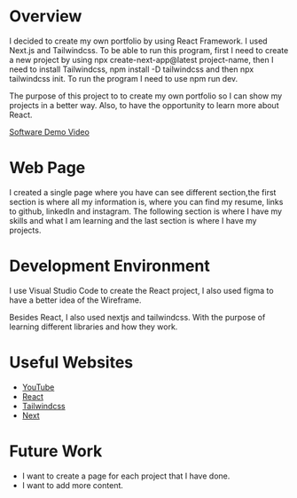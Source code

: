# Overview

I decided to create my own portfolio by using React Framework. I used Next.js and Tailwindcss. To be able to run this program, first I need to create a new project by using npx create-next-app@latest project-name, then I need to install Tailwindcss, npm install -D tailwindcss and then npx tailwindcss init. To run the program I need to use npm run dev.

The purpose of this project to to create my own portfolio so I can show my projects in a better way. Also, to have the opportunity to learn more about React.

[Software Demo Video](http://youtube.link.goes.here)

# Web Page

I created a single page where you have can see different section,the first section is where all my information is, where you can find my resume, links to github, linkedIn and instagram. The following section is where I have my skills and what I am learning and the last section is where I have my projects. 

# Development Environment

I use Visual Studio Code to create the React project, I also used figma to have a better idea of the Wireframe. 

Besides React, I also used nextjs and tailwindcss. With the purpose of learning different libraries and how they work.

# Useful Websites

* [YouTube](https://nextjs.org/)
* [React](https://reactjs.org/)
* [Tailwindcss](https://tailwindcss.com/)
* [Next](https://nextjs.org/)

# Future Work

* I want to create a page for each project that I have done.
* I want to add more content.